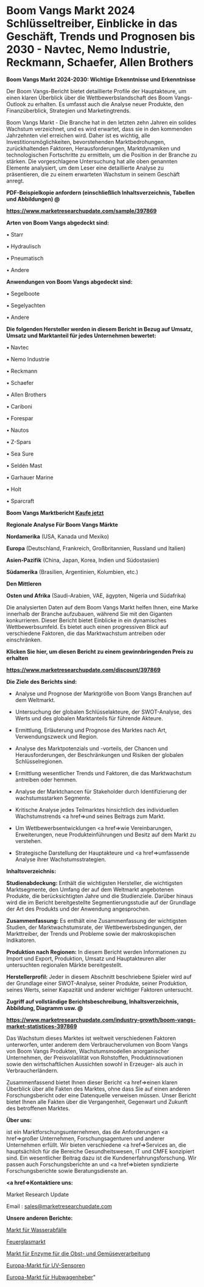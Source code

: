 # Boom Vangs Markt 2024 Schlüsseltreiber, Einblicke in das Geschäft, Trends und Prognosen bis 2030 - Navtec, Nemo Industrie, Reckmann, Schaefer, Allen Brothers

<strong>Boom Vangs Markt 2024-2030: Wichtige Erkenntnisse und Erkenntnisse</strong>

Der Boom Vangs-Bericht bietet detaillierte Profile der Hauptakteure, um einen klaren Überblick über die Wettbewerbslandschaft des Boom Vangs-Outlook zu erhalten. Es umfasst auch die Analyse neuer Produkte, den Finanzüberblick, Strategien und Marketingtrends.

Boom Vangs Markt - Die Branche hat in den letzten zehn Jahren ein solides Wachstum verzeichnet, und es wird erwartet, dass sie in den kommenden Jahrzehnten viel erreichen wird. Daher ist es wichtig, alle Investitionsmöglichkeiten, bevorstehenden Marktbedrohungen, zurückhaltenden Faktoren, Herausforderungen, Marktdynamiken und technologischen Fortschritte zu ermitteln, um die Position in der Branche zu stärken. Die vorgeschlagene Untersuchung hat alle oben genannten Elemente analysiert, um dem Leser eine detaillierte Analyse zu präsentieren, die zu einem erwarteten Wachstum in seinem Geschäft anregt.



<strong><b>PDF-Beispielkopie anfordern (einschließlich Inhaltsverzeichnis, Tabellen und Abbildungen) @ </b></strong>

<strong><a href=https://www.marketresearchupdate.com/sample/397869>

<strong>https://www.marketresearchupdate.com/sample/397869</u></a></strong></strong>



<strong>Arten von Boom Vangs abgedeckt sind:</strong>

• Starr

• Hydraulisch

• Pneumatisch

• Andere



<strong>Anwendungen von Boom Vangs abgedeckt sind:</strong>

• Segelboote

• Segelyachten

• Andere



<strong>Die folgenden Hersteller werden in diesem Bericht in Bezug auf Umsatz, Umsatz und Marktanteil für jedes Unternehmen bewertet:</strong>

• Navtec

• Nemo Industrie

• Reckmann

• Schaefer

• Allen Brothers

• Cariboni

• Forespar

• Nautos

• Z-Spars

• Sea Sure

• Seldén Mast

• Garhauer Marine

• Holt

• Sparcraft



<strong>Boom Vangs Marktbericht <a href=https://www.marketresearchupdate.com/buynow/397869>Kaufe jetzt</a></strong>



<strong>Regionale Analyse Für Boom Vangs Märkte</strong>



<strong>Nordamerika</strong> (USA, Kanada und Mexiko)



<strong>Europa</strong> (Deutschland, Frankreich, Großbritannien, Russland und Italien)



<strong>Asien-Pazifik</strong> (China, Japan, Korea, Indien und Südostasien)



<strong>Südamerika</strong> (Brasilien, Argentinien, Kolumbien, etc.)



<strong>Den Mittleren</strong> 

<strong>Osten und Afrika</strong> (Saudi-Arabien, VAE, ägypten, Nigeria und Südafrika)

Die analysierten Daten auf dem Boom Vangs Markt helfen Ihnen, eine Marke innerhalb der Branche aufzubauen, während Sie mit den Giganten konkurrieren. Dieser Bericht bietet Einblicke in ein dynamisches Wettbewerbsumfeld. Es bietet auch einen progressiven Blick auf verschiedene Faktoren, die das Marktwachstum antreiben oder einschränken.



<strong>Klicken Sie hier, um diesen Bericht zu einem gewinnbringenden Preis zu erhalten
</strong>

<strong><a href=https://www.marketresearchupdate.com/discount/397869>https://www.marketresearchupdate.com/discount/397869</b></u></strong></a>



<strong>Die Ziele des Berichts sind:</strong>

- Analyse und Prognose der Marktgröße von Boom Vangs Branchen auf dem Weltmarkt.

- Untersuchung der globalen Schlüsselakteure, der SWOT-Analyse, des Werts und des globalen Marktanteils für führende Akteure.

- Ermittlung, Erläuterung und Prognose des Marktes nach Art, Verwendungszweck und Region.

- Analyse des Marktpotenzials und -vorteils, der Chancen und Herausforderungen, der Beschränkungen und Risiken der globalen Schlüsselregionen.

- Ermittlung wesentlicher Trends und Faktoren, die das Marktwachstum antreiben oder hemmen.

- Analyse der Marktchancen für Stakeholder durch Identifizierung der wachstumsstarken Segmente.

- Kritische Analyse jedes Teilmarktes hinsichtlich des individuellen Wachstumstrends <a href=>und</a> seines Beitrags zum Markt.

- Um Wettbewerbsentwicklungen <a href=>wie</a> Vereinbarungen, Erweiterungen, neue Produkteinführungen und Besitz auf dem Markt zu verstehen.

- Strategische Darstellung der Hauptakteure und <a href=>umfas</a>sende Analyse ihrer Wachstumsstrategien.



<strong>Inhaltsverzeichnis:</strong>



<strong>Studienabdeckung:</strong> Enthält die wichtigsten Hersteller, die wichtigsten Marktsegmente, den Umfang der auf dem Weltmarkt angebotenen Produkte, die berücksichtigten Jahre und die Studienziele. Darüber hinaus wird die im Bericht bereitgestellte Segmentierungsstudie auf der Grundlage der Art des Produkts und der Anwendung angesprochen.



<strong>Zusammenfassung:</strong> Es enthält eine Zusammenfassung der wichtigsten Studien, der Marktwachstumsrate, der Wettbewerbsbedingungen, der Markttreiber, der Trends und Probleme sowie der makroskopischen Indikatoren.



<strong>Produktion nach Regionen:</strong> In diesem Bericht werden Informationen zu Import und Export, Produktion, Umsatz und Hauptakteuren aller untersuchten regionalen Märkte bereitgestellt.



<strong>Herstellerprofil:</strong> Jeder in diesem Abschnitt beschriebene Spieler wird auf der Grundlage einer SWOT-Analyse, seiner Produkte, seiner Produktion, seines Werts, seiner Kapazität und anderer wichtiger Faktoren untersucht.



<strong><b>Zugriff auf vollständige Berichtsbeschreibung, Inhaltsverzeichnis, Abbildung, Diagramm usw. @ </b></strong>

<strong><a href=https://www.marketresearchupdate.com/industry-growth/boom-vangs-market-statistices-397869>https://www.marketresearchupdate.com/industry-growth/boom-vangs-market-statistices-397869</a></strong>

Das Wachstum dieses Marktes ist weltweit verschiedenen Faktoren unterworfen, unter anderem dem Verbrauchervolumen von Boom Vangs von Boom Vangs Produkten, Wachstumsmodellen anorganischer Unternehmen, der Preisvolatilität von Rohstoffen, Produktinnovationen sowie den wirtschaftlichen Aussichten sowohl in Erzeuger- als auch in Verbraucherländern.

Zusammenfassend bietet Ihnen dieser Bericht <a href=>einen</a> klaren Überblick über alle Fakten des Marktes, ohne dass Sie auf einen anderen Forschungsbericht oder eine Datenquelle verweisen müssen. Unser Bericht bietet Ihnen alle Fakten über die Vergangenheit, Gegenwart und Zukunft des betroffenen Marktes.



<strong>Über uns:</strong>

 ist ein Marktforschungsunternehmen, das die Anforderungen <a href=>großer</a> Unternehmen, Forschungsagenturen und anderer Unternehmen erfüllt. Wir bieten verschiedene <a href=>Services</a> an, die hauptsächlich für die Bereiche Gesundheitswesen, IT und CMFE konzipiert sind. Ein wesentlicher Beitrag dazu ist die Kundenerfahrungsforschung. Wir passen auch Forschungsberichte an und <a href=>bieten</a> syndizierte Forschungsberichte sowie Beratungsdienste an.



<strong><a href=>Kontaktiere uns:</a></strong>

Market Research Update

Email : sales@marketresearchupdate.com



<strong>Unsere anderen Berichte:</strong>

<a href=https://www.linkedin.com/pulse/water-waste-market-2023-trends-new-research-report>Markt für Wasserabfälle</a>

<a href=https://www.linkedin.com/pulse/fire-glass-market-size-share-outlook-growth-prospects>Feuerglasmarkt</a>

<a href=https://www.linkedin.com/pulse/fruit-vegetable-processing-enzymes-market-analysis>Markt für Enzyme für die Obst- und Gemüseverarbeitung</a>

<a href=https://www.linkedin.com/pulse/europe-uv-sensor-market-continues-rapid-growth>Europa-Markt für UV-Sensoren</a>

<a href=https://www.linkedin.com/pulse/europe-pallet-truck-jack-market-size-growth-set-surge>Europa-Markt für Hubwagenheber</a>"
